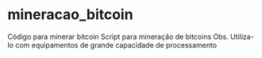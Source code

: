 # mineracao_bitcoin
Código para minerar bitcoin
Script para mineração de bitcoins
Obs.
Utiliza-lo com equipamentos de grande capacidade de processamento
